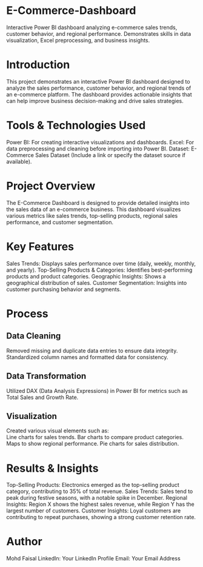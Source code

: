 # E-Commerce-Dashboard
Interactive Power BI dashboard analyzing e-commerce sales trends, customer behavior, and regional performance. Demonstrates skills in data visualization, Excel preprocessing, and business insights. 

# Introduction 
This project demonstrates an interactive Power BI dashboard designed to analyze the sales performance, customer behavior, and regional trends of an e-commerce platform. The dashboard provides actionable insights that can help improve business decision-making and drive sales strategies. 

# Tools & Technologies Used 
Power BI: For creating interactive visualizations and dashboards. 
Excel: For data preprocessing and cleaning before importing into Power BI. 
Dataset: E-Commerce Sales Dataset (Include a link or specify the dataset source if available). 

# Project Overview 
The E-Commerce Dashboard is designed to provide detailed insights into the sales data of an e-commerce business. This dashboard visualizes various metrics like sales trends, top-selling products, regional sales performance, and customer segmentation. 

# Key Features 
Sales Trends: Displays sales performance over time (daily, weekly, monthly, and yearly). 
Top-Selling Products & Categories: Identifies best-performing products and product categories. 
Geographic Insights: Shows a geographical distribution of sales. 
Customer Segmentation: Insights into customer purchasing behavior and segments. 

# Process 
## Data Cleaning 
Removed missing and duplicate data entries to ensure data integrity. 
Standardized column names and formatted data for consistency. 

## Data Transformation 
Utilized DAX (Data Analysis Expressions) in Power BI for metrics such as Total Sales and Growth Rate. 

## Visualization 
Created various visual elements such as:  
Line charts for sales trends. 
Bar charts to compare product categories. 
Maps to show regional performance. 
Pie charts for sales distribution. 

# Results & Insights 
Top-Selling Products: Electronics emerged as the top-selling product category, contributing to 35% of total revenue. 
Sales Trends: Sales tend to peak during festive seasons, with a notable spike in December. 
Regional Insights: Region X shows the highest sales revenue, while Region Y has the largest number of customers. 
Customer Insights: Loyal customers are contributing to repeat purchases, showing a strong customer retention rate. 

# Author 
Mohd Faisal 
LinkedIn: Your LinkedIn Profile 
Email: Your Email Address
